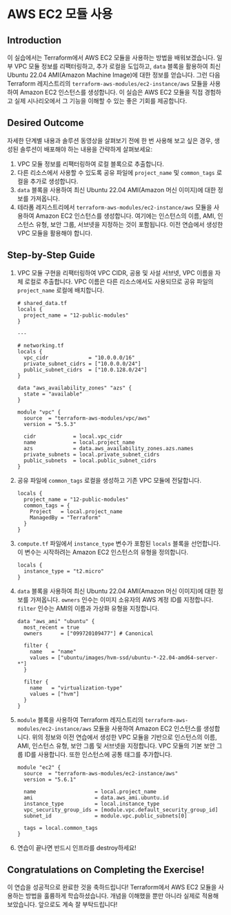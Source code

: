 # AWS EC2 모듈 사용

## Introduction

이 실습에서는 Terraform에서 AWS EC2 모듈을 사용하는 방법을 배워보겠습니다. 일부 VPC 모듈 정보를 리팩터링하고, 추가 로컬을 도입하고, `data` 블록을 활용하여 최신 Ubuntu 22.04 AMI(Amazon Machine Image)에 대한 정보를 얻습니다. 그런 다음 Terraform 레지스트리의 `terraform-aws-modules/ec2-instance/aws` 모듈을 사용하여 Amazon EC2 인스턴스를 생성합니다. 이 실습은 AWS EC2 모듈을 직접 경험하고 실제 시나리오에서 그 기능을 이해할 수 있는 좋은 기회를 제공합니다.

## Desired Outcome

자세한 단계별 내용과 솔루션 동영상을 살펴보기 전에 한 번 사용해 보고 싶은 경우, 생성된 솔루션이 배포해야 하는 내용을 간략하게 살펴보세요:

1. VPC 모듈 정보를 리팩터링하여 로컬 블록으로 추출합니다.
2. 다른 리소스에서 사용할 수 있도록 공유 파일에 `project_name` 및 `common_tags` 로컬을 추가로 생성합니다.
3. `data` 블록을 사용하여 최신 Ubuntu 22.04 AMI(Amazon 머신 이미지)에 대한 정보를 가져옵니다.
4. 테라폼 레지스트리에서 `terraform-aws-modules/ec2-instance/aws` 모듈을 사용하여 Amazon EC2 인스턴스를 생성합니다. 여기에는 인스턴스의 이름, AMI, 인스턴스 유형, 보안 그룹, 서브넷을 지정하는 것이 포함됩니다. 이전 연습에서 생성한 VPC 모듈을 활용해야 합니다.

## Step-by-Step Guide

1. VPC 모듈 구현을 리팩터링하여 VPC CIDR, 공용 및 사설 서브넷, VPC 이름을 자체 로컬로 추출합니다. VPC 이름은 다른 리소스에서도 사용되므로 공유 파일의 `project_name` 로컬에 배치합니다.

    ```
    # shared_data.tf
    locals {
      project_name = "12-public-modules"
    }

    ---

    # networking.tf
    locals {
      vpc_cidr             = "10.0.0.0/16"
      private_subnet_cidrs = ["10.0.0.0/24"]
      public_subnet_cidrs  = ["10.0.128.0/24"]
    }

    data "aws_availability_zones" "azs" {
      state = "available"
    }

    module "vpc" {
      source  = "terraform-aws-modules/vpc/aws"
      version = "5.5.3"

      cidr            = local.vpc_cidr
      name            = local.project_name
      azs             = data.aws_availability_zones.azs.names
      private_subnets = local.private_subnet_cidrs
      public_subnets  = local.public_subnet_cidrs
    }
    ```

2. 공유 파일에 `common_tags` 로컬을 생성하고 기존 VPC 모듈에 전달합니다.

    ```
    locals {
      project_name = "12-public-modules"
      common_tags = {
        Project   = local.project_name
        ManagedBy = "Terraform"
      }
    }
    ```

3. `compute.tf` 파일에서 `instance_type` 변수가 포함된 `locals` 블록을 선언합니다. 이 변수는 시작하려는 Amazon EC2 인스턴스의 유형을 정의합니다.

    ```
    locals {
      instance_type = "t2.micro"
    }
    ```

4. `data` 블록을 사용하여 최신 Ubuntu 22.04 AMI(Amazon 머신 이미지)에 대한 정보를 가져옵니다. `owners` 인수는 이미지 소유자의 AWS 계정 ID를 지정합니다. `filter` 인수는 AMI의 이름과 가상화 유형을 지정합니다.

    ```
    data "aws_ami" "ubuntu" {
      most_recent = true
      owners      = ["099720109477"] # Canonical

      filter {
        name   = "name"
        values = ["ubuntu/images/hvm-ssd/ubuntu-*-22.04-amd64-server-*"]
      }

      filter {
        name   = "virtualization-type"
        values = ["hvm"]
      }
    }

    ```

5. `module` 블록을 사용하여 Terraform 레지스트리의 `terraform-aws-modules/ec2-instance/aws` 모듈을 사용하여 Amazon EC2 인스턴스를 생성합니다. 위의 정보와 이전 연습에서 생성한 VPC 모듈을 기반으로 인스턴스의 이름, AMI, 인스턴스 유형, 보안 그룹 및 서브넷을 지정합니다. VPC 모듈의 기본 보안 그룹 ID를 사용합니다. 또한 인스턴스에 공통 태그를 추가합니다.

    ```
    module "ec2" {
      source  = "terraform-aws-modules/ec2-instance/aws"
      version = "5.6.1"

      name                   = local.project_name
      ami                    = data.aws_ami.ubuntu.id
      instance_type          = local.instance_type
      vpc_security_group_ids = [module.vpc.default_security_group_id]
      subnet_id              = module.vpc.public_subnets[0]

      tags = local.common_tags
    }
    ```

6. 연습이 끝나면 반드시 인프라를 destroy하세요!

## Congratulations on Completing the Exercise!

이 연습을 성공적으로 완료한 것을 축하드립니다! Terraform에서 AWS EC2 모듈을 사용하는 방법을 훌륭하게 학습하셨습니다. 개념을 이해했을 뿐만 아니라 실제로 적용해 보았습니다. 앞으로도 계속 잘 부탁드립니다!
